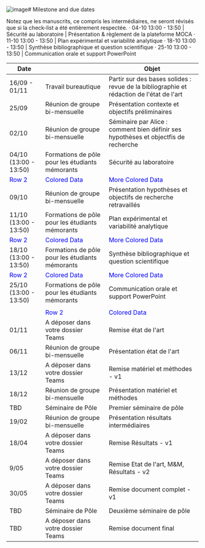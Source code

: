 ![image](https://github.com/user-attachments/assets/e05039ac-5232-420f-b4a6-11cbe6e55f80)# Milestone and due dates

Notez que les manuscrits, ce compris les intermédiaires, ne seront révisés que si la check-list a été entièrement respectée. 
· 04-10 13:00 - 13:50 | Sécurité au laboratoire | Présentation & règlement de la plateforme MOCA
· 11-10 13:00 - 13:50 | Plan expérimental et variabilité analytique
· 18-10 13:00 - 13:50 | Synthèse bibliographique et question scientifique
· 25-10 13:00 - 13:50 | Communication orale et support PowerPoint

| Date          |                                    | Objet                                                                                    |
|---------------|------------------------------------|------------------------------------------------------------------------------------------|
| 16/09 - 01/11 | Travail bureautique                | Partir sur des bases solides : revue de la bibliographie et rédaction de l'état de l'art |
| 25/09         | Réunion de groupe bi-mensuelle     | Présentation contexte et objectifs préliminaires                                         |
| 02/10         | Réunion de groupe bi-mensuelle     | Séminaire par Alice :  comment bien définir ses hypothèses et objectfis de recherche     |
| 04/10 (13:00 - 13:50)         | Formations de pôle pour les étudiants mémorants | Sécurité au laboratoire | Présentation & règlement de la plateforme MOCA                                                                   |
| <span style="color:blue">Row 2</span> | <span style="color:blue">Colored Data</span> | <span style="color:blue">More Colored Data</span> |
| 09/10         | Réunion de groupe bi-mensuelle     | Présentation hypothèses et objectifs de recherche retravaillés                           |
| 11/10 (13:00 - 13:50)        | Formations de pôle pour les étudiants mémorants     | Plan expérimental et variabilité analytique                           |
| <span style="color:blue">Row 2</span> | <span style="color:blue">Colored Data</span> | <span style="color:blue">More Colored Data</span> |
| 18/10 (13:00 - 13:50)        | Formations de pôle pour les étudiants mémorants     | Synthèse bibliographique et question scientifique                          |
| <span style="color:blue">Row 2</span> | <span style="color:blue">Colored Data</span> | <span style="color:blue">More Colored Data</span> |
| 25/10 (13:00 - 13:50)        | Formations de pôle pour les étudiants mémorants     | Communication orale et support PowerPoint
                          |
                          | <span style="color:blue">Row 2</span> | <span style="color:blue">Colored Data</span> | <span style="color:blue">More Colored Data</span> |
| 01/11         | A déposer dans votre dossier Teams | Remise état de l'art                                                                     |
| 06/11         | Réunion de groupe bi-mensuelle     | Présentation état de l'art                                                               |
| 13/12         | A déposer dans votre dossier Teams | Remise matériel et méthodes - v1                                                         |
| 18/12         | Réunion de groupe bi-mensuelle     | Présentation matériel et méthodes                                                        |
| TBD           | Séminaire de Pôle                  | Premier séminaire de pôle                                                                |
| 19/02         | Réunion de groupe bi-mensuelle     | Présentation résultats intermédiaires                                                    |
| 18/04         | A déposer dans votre dossier Teams | Remise Résultats - v1                                                                    |
| 9/05          | A déposer dans votre dossier Teams | Remise Etat de l'art, M&M, Résultats - v2                                                |
| 30/05         | A déposer dans votre dossier Teams | Remise document complet - v1                                                             |
| TBD           | Séminaire de Pôle                  | Deuxième séminaire de pôle                                                               |
| TBD           | A déposer dans votre dossier Teams | Remise document final                                                                    |
